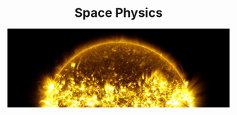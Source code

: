 <h1 align="center"> Space Physics </h1>

![Space Header](https://github.com/ASAP-UDP/Space-Physics/blob/main/Image/SDO_Year6_HCblend_4k.jpg)

